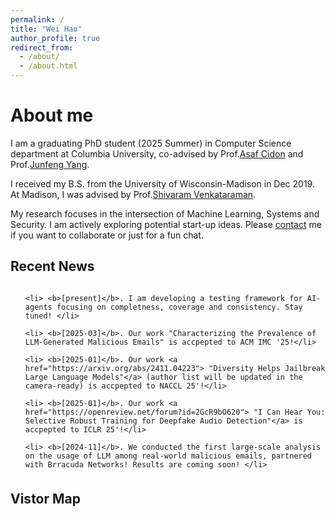 ```yaml
---
permalink: /
title: "Wei Hao"
author_profile: true
redirect_from: 
  - /about/
  - /about.html
---
```

# <i class="fa fa-cog fa-fw"></i> About me #
I am a graduating PhD student (2025 Summer) in Computer Science department at Columbia University, co-advised by Prof.[Asaf Cidon](https://www.asafcidon.com/) and Prof.[Junfeng Yang](http://www.cs.columbia.edu/~junfeng/).

I received my B.S. from the University of Wisconsin-Madison in Dec 2019. At Madison, I was advised by Prof.[Shivaram Venkataraman](https://shivaram.org/).

My research focuses in the intersection of Machine Learning, Systems and Security. I am actively exploring potential start-up ideas. Please [contact](mailto:wei<dot>h<at>columbia<dot>edu) me if you want to collaborate or just for a fun chat.

## <i class="fa fa-fw fa-rss "></i> Recent News ##
<ul style="width: auto; height: 300px; overflow: auto">

    <li> <b>[present]</b>. I am developing a testing framework for AI-agents focusing on completness, coverage and consistency. Stay tuned! </li> 

    <li> <b>[2025-03]</b>. Our work "Characterizing the Prevalence of LLM-Generated Malicious Emails" is accpepted to ACM IMC '25!</li>

    <li> <b>[2025-01]</b>. Our work <a href="https://arxiv.org/abs/2411.04223"> "Diversity Helps Jailbreak Large Language Models"</a> (author list will be updated in the camera-ready) is accpepted to NACCL 25'!</li>

    <li> <b>[2025-01]</b>. Our work <a href="https://openreview.net/forum?id=2GcR9bO620"> "I Can Hear You: Selective Robust Training for Deepfake Audio Detection"</a> is accpepted to ICLR 25'!</li>

    <li> <b>[2024-11]</b>. We conducted the first large-scale analysis on the usage of LLM among real-world malicious emails, partnered with Brracuda Networks! Results are coming soon! </li>

    <li> <b>[2024-11]</b>. We developed two robust AI-generated content detection systems on <a href="https://arxiv.org/pdf/2408.04237">text</a> & <a href="https://arxiv.org/abs/2411.00121">audio</a> (tested on 1.3M samples, including real scam calls and simulations using tools like Elevenlabs)! <a href="https://github.com/ranhli/l2r_data">Text dataset</a> is opensoured and voice dataset is coming soon! </li>
    
    <li> <b>[2024-11]</b>. Talk @ AI & Cybersecurity Night hosted by the Google CISO Community. Thanks Google for the invitation! </li>

    <li> <b>[2024-10]</b>. Our work <a href="https://arxiv.org/pdf/2305.07772">"Nazar: Monitoring and Adapting ML Models on Mobile Devices"</a> on continious AI system monitoring is accepted by ASPLOS 25'!</li>

    <li> <b>[2024-06]</b>. I will start my summer internship at Barracuda Networks working on AI security in production!</li>
    
    <li> <b>[2024-05]</b>. Our work <a href="https://proceedings.mlr.press/v235/hao24c.html">"MGit: A Model Versioning and Management System"</a> on ML model lineage tracking and its applications is accepted by ICML 24'!</li>

    <li> <b>[2023-05]</b>. Selected as <a href="https://mlcommons.org/en/rising-stars-2023/">ML and Systems Rising Star 23'</a>!</li>

    <li> <b>[2023-03]</b>. I will start my summer internship at MSR Redmond working on <a href="https://www.microsoft.com/en-us/research/project/fiddle/">Project Fiddle</a> again. In person this time!</li>

    <li> <b>[2022-07]</b>. Win the MLSys student travel grant!</li>

    <li> <b>[2022-02]</b>. I will start my summer internship at MSR Redmond. My mentors are <a href="https://www.microsoft.com/en-us/research/people/dnarayanan/">Deepak Narayanan</a> and <a href="https://www.microsoft.com/en-us/research/people/amar/">Amar Phanishayee</a>!</li>

    <li> <b>[2022-01]</b>. Our work <a href="https://proceedings.mlsys.org/paper/2022/file/92cc227532d17e56e07902b254dfad10-Paper.pdf">"A Tale of Two Models: Constructing Evasive Attacks on Edge Models"</a> is accepted at MLSys 22' <b>(acceptance rate: 20.6%)</b>! This is my first first-author paper during the PhD!</li>

    <li> <b>[2020-11]</b>. <b>Clockwork</b> has received the <a href="https://sysartifacts.github.io/osdi2020/results.html">OSDI Distinguished Artifact Award</a>! I wish they can give us a <a href="https://www.usenix.org/conference/osdi20/presentation/gujarati">best video</a> award as well!</li>

    <li> <b>[2020-08]</b>. Our work at MPI on DNN serving <a href="https://www.usenix.org/conference/osdi20/presentation/gujarati">"Serving DNNs like Clockwork: Performance Predictability from the Bottom Up"</a> is accepted at OSDI 20'! </li>

    <li> <b>[2020-05]</b>. I will start my summer internship under Prof.<a href="https://people.mpi-sws.org/~jcmace/">Jonathan Mace</a> at MPI-SWS!</li>

    <li> <b>[2020-04]</b>. Paper accepted at <a href="http://2020.biomedicalimaging.org/">ISBI 2020</a> with oral presentation!</li>

    <li> <b>[2020-03]</b>. I decided to goto Columbia for PhD!</li>

    <li> <b>[2019-10]</b>. Abstarct Paper accepted at <a href="http://learningsys.org/sosp19/">AI Systems workshop at SOSP 2019</a> with lightning talk!</li>

</ul>


## <i class="fa fa-map-marker"></i> Vistor Map ##

<script type='text/javascript' id='clustrmaps' src='//cdn.clustrmaps.com/map_v2.js?cl=436daa&w=a&t=n&d=tYhSMKyW43Y6iAu13D7b8y6KfGJH-8_r38PmskGse5I&co=f5f6f7&cmo=ba0202&cmn=ff0012'></script>
